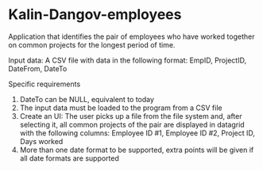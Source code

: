 # Kalin-Dangov-employees
Application that identifies the pair of employees who have worked together on common projects for the longest period of time.

Input data:
  A CSV file with data in the following format:
  EmpID, ProjectID, DateFrom, DateTo


Specific requirements
  1) DateTo can be NULL, equivalent to today
  2) The input data must be loaded to the program from a CSV file
  3) Create an UI:
    The user picks up a file from the file system and, after selecting it, all common
    projects of the pair are displayed in datagrid with the following columns:
    Employee ID #1, Employee ID #2, Project ID, Days worked
  4) More than one date format to be supported, extra points will be given if all date formats
  are supported

